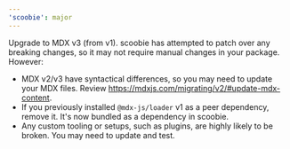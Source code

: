 ```yaml
---
'scoobie': major
---
```


Upgrade to MDX v3 (from v1). scoobie has attempted to patch over any breaking changes, so it may not require manual changes in your package. However:

- MDX v2/v3 have syntactical differences, so you may need to update your MDX files. Review https://mdxjs.com/migrating/v2/#update-mdx-content.
- If you previously installed `@mdx-js/loader` v1 as a peer dependency, remove it. It's now bundled as a dependency in scoobie.
- Any custom tooling or setups, such as plugins, are highly likely to be broken. You may need to update and test.
